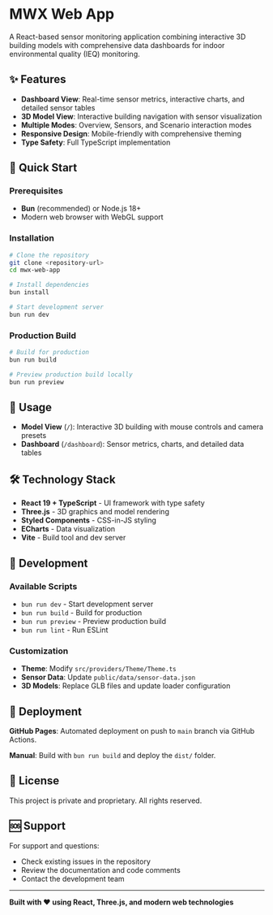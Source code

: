 # MWX Web App

A React-based sensor monitoring application combining interactive 3D building models with comprehensive data dashboards for indoor environmental quality (IEQ) monitoring.

## ✨ Features

- **Dashboard View**: Real-time sensor metrics, interactive charts, and detailed sensor tables
- **3D Model View**: Interactive building navigation with sensor visualization
- **Multiple Modes**: Overview, Sensors, and Scenario interaction modes
- **Responsive Design**: Mobile-friendly with comprehensive theming
- **Type Safety**: Full TypeScript implementation

## 🚀 Quick Start

### Prerequisites
- **Bun** (recommended) or Node.js 18+
- Modern web browser with WebGL support

### Installation

```bash
# Clone the repository
git clone <repository-url>
cd mwx-web-app

# Install dependencies
bun install

# Start development server
bun run dev
```

### Production Build

```bash
# Build for production
bun run build

# Preview production build locally
bun run preview
```

## 🎯 Usage

- **Model View** (`/`): Interactive 3D building with mouse controls and camera presets
- **Dashboard** (`/dashboard`): Sensor metrics, charts, and detailed data tables

## 🛠️ Technology Stack

- **React 19 + TypeScript** - UI framework with type safety
- **Three.js** - 3D graphics and model rendering  
- **Styled Components** - CSS-in-JS styling
- **ECharts** - Data visualization
- **Vite** - Build tool and dev server

## 🔧 Development

### Available Scripts
- `bun run dev` - Start development server
- `bun run build` - Build for production  
- `bun run preview` - Preview production build
- `bun run lint` - Run ESLint

### Customization
- **Theme**: Modify `src/providers/Theme/Theme.ts`
- **Sensor Data**: Update `public/data/sensor-data.json`
- **3D Models**: Replace GLB files and update loader configuration

## 📱 Deployment

**GitHub Pages**: Automated deployment on push to `main` branch via GitHub Actions.

**Manual**: Build with `bun run build` and deploy the `dist/` folder.

## 📄 License

This project is private and proprietary. All rights reserved.

## 🆘 Support

For support and questions:
- Check existing issues in the repository
- Review the documentation and code comments
- Contact the development team

---

**Built with ❤️ using React, Three.js, and modern web technologies**
